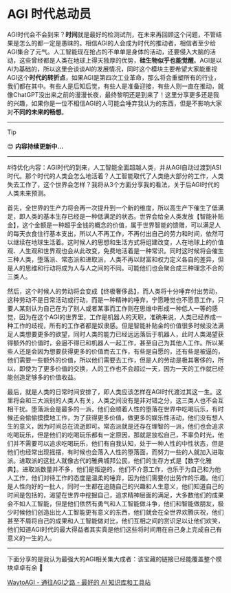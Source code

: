 # AGI 时代总动员

AGI时代会不会到来？**时间**就是最好的检测试剂，在未来再回顾这个问题，不管结果是怎么的都一定是愚昧的。相信AGI的人会成为时代的推动者，相信者至少给AGI集合了元气。人工智能现在抢占的不单单是身体的活动，还要侵入大脑的活动，这些曾经都是人类在地球上得天独厚的优势，**硅生物似乎也能觉醒**。AGI是以AI为基础的，所以这里会谈谈AI的发展情况，同时这个模块主要希望大家能重视AGI这个**时代的转折点**，如果AGI是第四次工业革命，那么将会重塑所有的行业，我们都在其中。有些人是后知后觉，有些人是准备迎接，有些人则一直在推动，就像ChatGPT没出来之前的漫漫长夜，最终黎明还是到来了！这里分享更多还是我的兴趣，如果你是一位不相信AGI的人可能会唾弃我认为的东西，但是不影响大家对**不同的未来的畅想**。

---

> [!TIP]
> 😊 **内容持续更新中...**

---

#待优化内容：AGI时代的到来，人工智能全面超越人类，并从AGI自动过渡到ASI时代。那个时代的人类会怎么地活着？人工智能取代了人类绝大部分的工作，人类失去工作了，这个世界会怎样？我将从3个方面分享我的看法，关于后AGI时代的人类未来预测。

首先，全世界的生产力将会再一次提升到一个新的维度，所以高生产下催生了低满足，即人类的基本生存已经是一种低满足的状态。世界会给全人类发放【智能补贴金】，这个金额是一种超乎金钱的概念的价值，属于世界智能的馈赠，可以满足人的每天衣食住行基本支出，所以人不再工作，不再付出自己的劳力和时间，依然可以继续在地球生活着。这时候人的思想和生活方式将组建改变，人在地球上的价值观、人生观和世界观也会从此改变，免费地活着是一种常识。同时这时候将会催生三种人类，堕落派、常态派和进取派，人类不再以财富和权力定义各自的差异，但是人的思维和行动将成为人与人之间的不同。可能他们也会聚合成三种理念不合的三类人。

然后，这个时候人的劳动将会变成【终极奢侈品】，而人类将十分唾弃付出劳动，这种劳动不是日常活动或行动，而是一种精神的唾弃，宁愿睡觉也不愿意工作，只要人某刻认为自己在为了别人或者某事而工作则在思维中形成一种低人一等的感觉，因为在这个AGI的世界里，工作是机器人的天职，准确来说，人类已经养成一种工作的歧视，所有的工作者都是奴隶感。但是智能补贴金的价值很多时候没法满足人类想要更多的欲望，同时人类的能力已经远远落后于机器人，此时人类渴望获得额外的价值时，会逼不得已和机器人一起工作，甚至自己为其他人工作。所以某些人还是会因为想要获得更多的价值而去工作，有些是自愿的，还有些是被逼的，他们需要一些额外的价值，所以他们需要去工作，但是人的劳动是极其奢侈的，所以，即使为了更多价值的交换，人的工作也不会超过一天，因为一天的工作就已经能创造足够多的价值收益。

最后，就是人类的日常时间安排了，即人类应该怎样在AGI时代渡过其这一生。这里将会和三大派别的人类人有关，人类之间没有是非对错之分，这三类人也不会互相干扰。堕落派会是最多的一派，他们会顺着人性的堕落在世界中吃喝玩乐，有时候还会偷偷摸摸地工作，为了获得更多价值，做更多的娱乐性活动，他们没有想人生的意义，因为时间总在流逝即可。常态派就是还存在理智的一派，他们也会追求吃喝玩乐，但是他们的吃喝玩乐都有一定原因，那就是放松自己，不辜负时光，他们并不需要可以追求吃喝玩乐，他们有自我认知，处于一种人性的中性状态，但是他们也经常出现摇摆，有时候也会落入人性的堕落面，而努力一些的人就加入进取派。进取派的这批人就像古代的雅典城邦公民，他们的生存方式是【数字化雅典】。进取派数量并不多，他们是叛逆的，他们不介意工作，也乐于为自己和为他人工作，他们对待工作的态度是温柔的唾弃，因为他们需要付出劳作的乐趣。他们是人性向好的一批人，同时一生都在追随自己的兴趣和人生意义，他们知道自己的时间是包括的，渴望在世界中挖掘自己，追求精神层面的满足，大多数他们的成果会不如人工智能，但是他们依然有勇气和人工智能做斗争，他们和智能做朋友，极少时候他们创造出比人工智能更有意义的东西，他们就会在全世界欢腾庆祝，他们甚至不屑将自己的成果和人工智能做对比，他们互相之间的赏识足以让他们欢笑，他们知道AGI时代的最大得益者其实真是他们这些将时间用在自己身上完成自己有意义的一生的人。

---


下面分享的是我认为最强大的AGI相关集大成者：该宝藏的链接已经能覆盖整个模块卓卓有余 🤗

[WaytoAGI - 通往AGI之路 - 最好的 AI 知识库和工具站](https://www.waytoagi.com)

